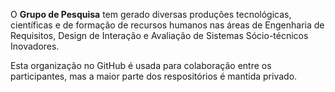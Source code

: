 O **Grupo de Pesquisa** tem gerado diversas produções tecnológicas, científicas e de formação de recursos humanos nas áreas de Engenharia de Requisitos, Design de Interação e Avaliação de Sistemas Sócio-técnicos Inovadores.

Esta organização no GitHub é usada para colaboração entre os participantes, mas a maior parte dos respositórios é mantida privado.
